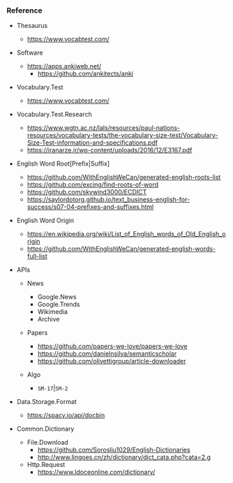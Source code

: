 
### Reference

- Thesaurus
	- https://www.vocabtest.com/


- Software
	- https://apps.ankiweb.net/
		- https://github.com/ankitects/anki
		
- Vocabulary.Test
	- https://www.vocabtest.com/
	

- Vocabulary.Test.Research
	- https://www.wgtn.ac.nz/lals/resources/paul-nations-resources/vocabulary-tests/the-vocabulary-size-test/Vocabulary-Size-Test-information-and-specifications.pdf
	- https://iranarze.ir/wp-content/uploads/2016/12/E3167.pdf


- English Word Root[Prefix|Suffix]
    - https://github.com/WithEnglishWeCan/generated-english-roots-list
    - https://github.com/excing/find-roots-of-word
    - https://github.com/skywind3000/ECDICT
    - https://saylordotorg.github.io/text_business-english-for-success/s07-04-prefixes-and-suffixes.html


- English Word Origin
    - https://en.wikipedia.org/wiki/List_of_English_words_of_Old_English_origin
    - https://github.com/WithEnglishWeCan/generated-english-words-full-list


- APIs
    - News
        - Google.News
        - Google.Trends
        - Wikimedia
        - Archive
    - Papers
        - https://github.com/papers-we-love/papers-we-love
        - https://github.com/danielnsilva/semanticscholar
        - https://github.com/olivettigroup/article-downloader


    - Algo
        - `SM-17`|`SM-2`


- Data.Storage.Format
    - https://spacy.io/api/docbin


- Common.Dictionary
    - File.Download
        - https://github.com/Sorosliu1029/English-Dictionaries
        - http://www.lingoes.cn/zh/dictionary/dict_cata.php?cata=2.g
    - Http.Request
        - https://www.ldoceonline.com/dictionary/